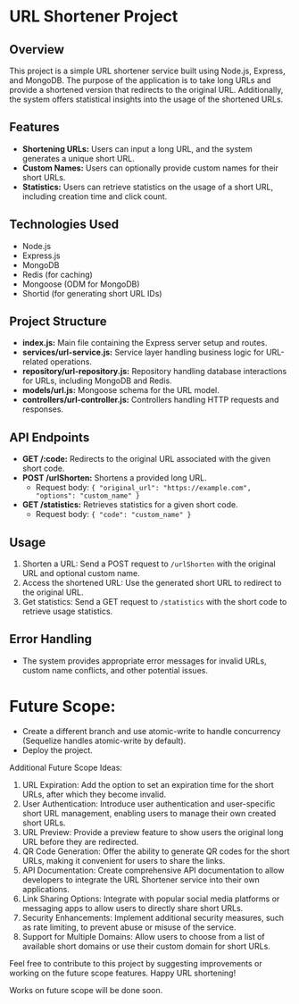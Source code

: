 # URL Shortener Project

## Overview

This project is a simple URL shortener service built using Node.js, Express, and MongoDB. The purpose of the application is to take long URLs and provide a shortened version that redirects to the original URL. Additionally, the system offers statistical insights into the usage of the shortened URLs.

## Features

- **Shortening URLs:** Users can input a long URL, and the system generates a unique short URL.
- **Custom Names:** Users can optionally provide custom names for their short URLs.
- **Statistics:** Users can retrieve statistics on the usage of a short URL, including creation time and click count.

## Technologies Used

- Node.js
- Express.js
- MongoDB
- Redis (for caching)
- Mongoose (ODM for MongoDB)
- Shortid (for generating short URL IDs)

## Project Structure

- **index.js:** Main file containing the Express server setup and routes.
- **services/url-service.js:** Service layer handling business logic for URL-related operations.
- **repository/url-repository.js:** Repository handling database interactions for URLs, including MongoDB and Redis.
- **models/url.js:** Mongoose schema for the URL model.
- **controllers/url-controller.js:** Controllers handling HTTP requests and responses.

## API Endpoints

- **GET /:code:** Redirects to the original URL associated with the given short code.
- **POST /urlShorten:** Shortens a provided long URL.
  - Request body: `{ "original_url": "https://example.com", "options": "custom_name" }`
- **GET /statistics:** Retrieves statistics for a given short code.
  - Request body: `{ "code": "custom_name" }`

## Usage

1. Shorten a URL: Send a POST request to `/urlShorten` with the original URL and optional custom name.
2. Access the shortened URL: Use the generated short URL to redirect to the original URL.
3. Get statistics: Send a GET request to `/statistics` with the short code to retrieve usage statistics.

## Error Handling

- The system provides appropriate error messages for invalid URLs, custom name conflicts, and other potential issues.

# Future Scope:
- Create a different branch and use atomic-write to handle concurrency (Sequelize handles atomic-write by default).
- Deploy the project.

Additional Future Scope Ideas:
1. URL Expiration: Add the option to set an expiration time for the short URLs, after which they become invalid.
2. User Authentication: Introduce user authentication and user-specific short URL management, enabling users to manage their own created short URLs.
3. URL Preview: Provide a preview feature to show users the original long URL before they are redirected.
4. QR Code Generation: Offer the ability to generate QR codes for the short URLs, making it convenient for users to share the links.
5. API Documentation: Create comprehensive API documentation to allow developers to integrate the URL Shortener service into their own applications.
6. Link Sharing Options: Integrate with popular social media platforms or messaging apps to allow users to directly share short URLs.
7. Security Enhancements: Implement additional security measures, such as rate limiting, to prevent abuse or misuse of the service.
8. Support for Multiple Domains: Allow users to choose from a list of available short domains or use their custom domain for short URLs.

Feel free to contribute to this project by suggesting improvements or working on the future scope features. Happy URL shortening!


Works on future scope will be done soon.
